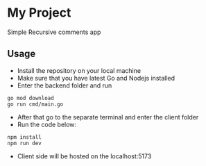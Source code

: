 # My Project

Simple Recursive comments app

## Usage

- Install the repository on your local machine
- Make sure that you have latest Go and Nodejs installed
- Enter the backend folder and run

```
go mod download
go run cmd/main.go
```

- After that go to the separate terminal and enter the client folder
- Run the code below:

```
npm install
npm run dev
```

- Client side will be hosted on the localhost:5173
